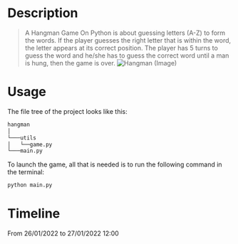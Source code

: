    # Description
> A Hangman Game On Python is about guessing letters (A-Z) to form the words. If the player guesses the  right letter that is within the word, the letter appears at its correct position. The player has 5 turns to guess the word and he/she has to guess the correct word until a man is hung, then the game is over. 
 ![Hangman (Image)](https://11points.com/wp-content/uploads/2012/09/dominatehangman-1600.jpg)

  
   # Usage
The file tree of the project looks like this:

```bash
hangman
│
└───utils
│   └──game.py
└───main.py
```

To launch the game, all that is needed is to run the following command in the terminal:

```bash
python main.py
```

   # Timeline
  From 26/01/2022 to 27/01/2022 12:00
 